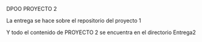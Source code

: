 DPOO PROYECTO 2

La entrega se hace sobre el repositorio del proyecto 1

Y todo el contenido de PROYECTO 2 se encuentra en el directorio Entrega2
